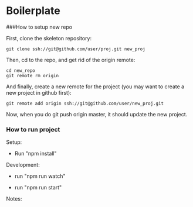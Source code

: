 Boilerplate
==============

###How to setup new repo

First, clone the skeleton repository:

`git clone ssh://git@github.com/user/proj.git new_proj`

Then, cd to the repo, and get rid of the origin remote:

```
cd new_repo
git remote rm origin
```

And finally, create a new remote for the project (you may want to create a new project in github first):

`git remote add origin ssh://git@github.com/user/new_proj.git`

Now, when you do git push origin master, it should update the new project.


### How to run project

Setup:

- Run "npm install"

Development:

- run "npm run watch"

- run "npm run start"

Notes:






